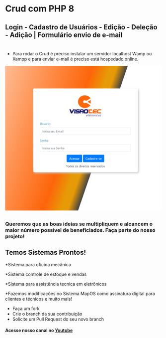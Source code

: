 


# Crud com PHP 8
## Login - Cadastro de Usuários - Edição - Deleção - Adição | Formulário envio de e-mail

#
* Para rodar o Crud é preciso instalar um servidor localhost Wamp ou Xampp e para enviar e-mail é preciso está hospedado online.

![crud](https://github.com/visaotec/Crud_PHP_8/blob/main/login.PNG)



##
### Queremos que as boas ideias se multipliquem e alcancem o maior número possível de beneficiados. Faça parte do nosso projeto! 
##
  <h2>Temos Sistemas Prontos!</h2>
  <p>*Sistema para oficina mecânica</p>
  <p>*Sistema controle de estoque e vendas</p>
  <p>*Sistema para assistência tecnica em eletrônicos</p>
  <p>*Fazemos modificações no Sistema MapOS como assinatura digital para clientes e técnicos e muito mais!</p>
  
* Faça um fork
* Crie o branch da sua contribuição
* Solicite um Pull Request do seu novo branch
#### Acesse nosso canal no [Youtube](https://www.youtube.com/channel/UCrQgt3TC4XIX9jxLkiENBRA)
